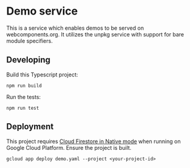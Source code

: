 # Demo service
This is a service which enables demos to be served on webcomponents.org. It
utilizes the unpkg service with support for bare module specifiers.

## Developing
Build this Typescript project:

```
npm run build
```

Run the tests:
```
npm run test
```

## Deployment
This project requires [Cloud Firestore in Native mode](https://cloud.google.com/datastore/docs/firestore-or-datastore#choosing_a_database) when running on Google Cloud Platform. Ensure the project is built.
```
gcloud app deploy demo.yaml --project <your-project-id>
